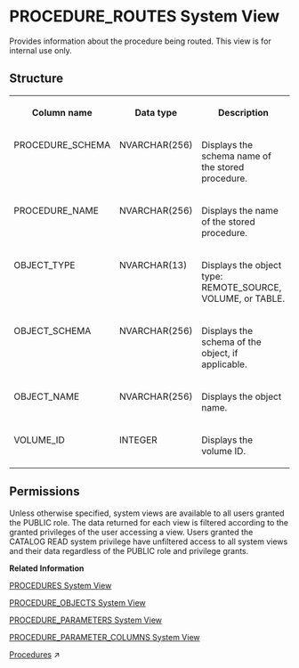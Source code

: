 <!-- loio61d897c679e54fc38e6bd59cfa3d23dc -->

# PROCEDURE\_ROUTES System View

Provides information about the procedure being routed. This view is for internal use only.



<a name="loio61d897c679e54fc38e6bd59cfa3d23dc___p_r_o_c_e_d_u_r_e__r_o_u_t_e_s_1struct_PROCEDURE_ROUTES"/>

## Structure


<table>
<tr>
<th valign="top">

Column name

</th>
<th valign="top">

Data type

</th>
<th valign="top">

Description

</th>
</tr>
<tr>
<td valign="top">

PROCEDURE\_SCHEMA

</td>
<td valign="top">

NVARCHAR\(256\)

</td>
<td valign="top">

Displays the schema name of the stored procedure.

</td>
</tr>
<tr>
<td valign="top">

PROCEDURE\_NAME

</td>
<td valign="top">

NVARCHAR\(256\)

</td>
<td valign="top">

Displays the name of the stored procedure.

</td>
</tr>
<tr>
<td valign="top">

OBJECT\_TYPE

</td>
<td valign="top">

NVARCHAR\(13\)

</td>
<td valign="top">

Displays the object type: REMOTE\_SOURCE, VOLUME, or TABLE.

</td>
</tr>
<tr>
<td valign="top">

OBJECT\_SCHEMA

</td>
<td valign="top">

NVARCHAR\(256\)

</td>
<td valign="top">

Displays the schema of the object, if applicable.

</td>
</tr>
<tr>
<td valign="top">

OBJECT\_NAME

</td>
<td valign="top">

NVARCHAR\(256\)

</td>
<td valign="top">

Displays the object name.

</td>
</tr>
<tr>
<td valign="top">

VOLUME\_ID

</td>
<td valign="top">

INTEGER

</td>
<td valign="top">

Displays the volume ID.

</td>
</tr>
</table>



<a name="loio61d897c679e54fc38e6bd59cfa3d23dc__section_dnw_vr4_dzb"/>

## Permissions

Unless otherwise specified, system views are available to all users granted the PUBLIC role. The data returned for each view is filtered according to the granted privileges of the user accessing a view. Users granted the CATALOG READ system privilege have unfiltered access to all system views and their data regardless of the PUBLIC role and privilege grants.

**Related Information**  


[PROCEDURES System View](procedures-system-view-20cc87c.md "Provides information about available stored procedures.")

[PROCEDURE\_OBJECTS System View](procedure-objects-system-view-20cc4d6.md "Contains the results of the system procedure GET_PROCEDURE_OBJECTS.")

[PROCEDURE\_PARAMETERS System View](procedure-parameters-system-view-20cc6b9.md "Provides information about the stored procedure parameters.")

[PROCEDURE\_PARAMETER\_COLUMNS System View](procedure-parameter-columns-system-view-3d02842.md "Lists available columns of table parameters of stored procedures.")

[Procedures](https://help.sap.com/viewer/d1cb63c8dd8e4c35a0f18aef632687f0/2024_1_QRC/en-US/d43d91578c3b42b3bacfd89aacf0d62f.html "") :arrow_upper_right:

